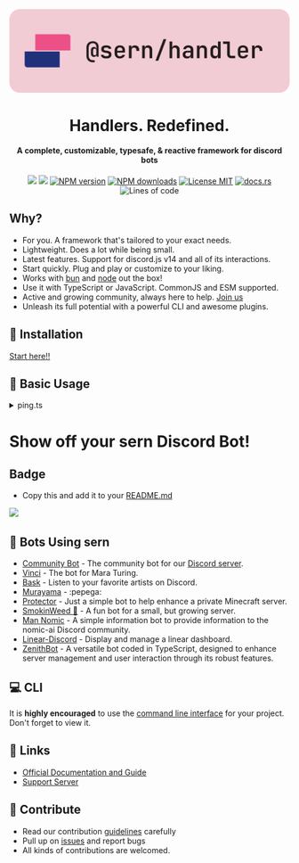 <div align="center">
  <img src="https://raw.githubusercontent.com/sern-handler/.github/main/banner.png" width="900px" />
</div>

<h1 align="center">Handlers. Redefined.</h1>
<h4 align="center">A complete, customizable, typesafe, & reactive framework for discord bots</h4>

<div align="center" styles="margin-top: 10px">
  <img src="https://img.shields.io/badge/open-source-brightgreen" />
  <img src="https://img.shields.io/badge/built_with-sern-pink?labelColor=%230C3478&color=%23ed5087&link=https%3A%2F%2Fsern.dev"/>
  <a href="https://www.npmjs.com/package/@sern/handler"><img src="https://img.shields.io/npm/v/@sern/handler?maxAge=3600" alt="NPM version" /></a>
  <a href="https://www.npmjs.com/package/@sern/handler"><img src="https://img.shields.io/npm/dt/@sern/handler?maxAge=3600" alt="NPM downloads" /></a>
  <a href="https://opensource.org/licenses/MIT"><img src="https://img.shields.io/badge/license-MIT-brightgreen" alt="License MIT" /></a>
  <a href="https://sern.dev"><img alt="docs.rs" src="https://img.shields.io/docsrs/docs" /></a>
  <img alt="Lines of code" src="https://img.shields.io/badge/total%20lines-2k-blue" />
</div>

## Why?
- For you. A framework that's tailored to your exact needs.
- Lightweight. Does a lot while being small.
- Latest features. Support for discord.js v14 and all of its interactions.
- Start quickly. Plug and play or customize to your liking.
- Works with [bun](https://bun.sh/) and [node](https://nodejs.org/en) out the box!
- Use it with TypeScript or JavaScript. CommonJS and ESM supported.
- Active and growing community, always here to help. [Join us](https://sern.dev/discord)
- Unleash its full potential with a powerful CLI and awesome plugins.

## 📜 Installation
[Start here!!](https://sern.dev/v4/reference/getting-started)

## 👶 Basic Usage
<details><summary>ping.ts</summary>

```ts
export default commandModule({
  type: CommandType.Slash,
  //Installed plugin to publish to discord api and allow access to owners only.
  plugins: [publish(), ownerOnly()],
  description: 'A ping pong command',
  execute(ctx) {
    ctx.reply('Hello owner of the bot');
  }
});
```
</details>

# Show off your sern Discord Bot!

## Badge
- Copy this and add it to your [README.md](https://img.shields.io/badge/built_with-sern-pink?labelColor=%230C3478&color=%23ed5087&link=https%3A%2F%2Fsern.dev)
<img src="https://img.shields.io/badge/built_with-sern-pink?labelColor=%230C3478&color=%23ed5087&link=https%3A%2F%2Fsern.dev">

## 🤖 Bots Using sern 
- [Community Bot](https://github.com/sern-handler/sern-community) - The community bot for our [Discord server](https://sern.dev/discord).
- [Vinci](https://github.com/SrIzan10/vinci) - The bot for Mara Turing.
- [Bask](https://github.com/baskbotml/bask) - Listen to your favorite artists on Discord.
- [Murayama](https://github.com/murayamabot/murayama) - :pepega:
- [Protector](https://github.com/GlitchApotamus/Protector) - Just a simple bot to help enhance a private Minecraft server.
- [SmokinWeed 💨](https://github.com/Peter-MJ-Parker/sern-bud) - A fun bot for a small, but growing server.
- [Man Nomic](https://github.com/jacoobes/man-nomic) - A simple information bot to provide information to the nomic-ai Discord community.
- [Linear-Discord](https://github.com/sern-handler/linear-discord) - Display and manage a linear dashboard.
- [ZenithBot](https://github.com/CodeCraftersHaven/ZenithBot) - A versatile bot coded in TypeScript, designed to enhance server management and user interaction through its robust features.

## 💻 CLI

It is **highly encouraged** to use the [command line interface](https://github.com/sern-handler/cli) for your project. Don't forget to view it.



## 🔗 Links

- [Official Documentation and Guide](https://sern.dev)
- [Support Server](https://sern.dev/discord)

## 👋 Contribute
- Read our contribution [guidelines](https://github.com/sern-handler/handler/blob/main/.github/CONTRIBUTING.md) carefully
- Pull up on [issues](https://github.com/sern-handler/handler/issues) and report bugs
- All kinds of contributions are welcomed.

